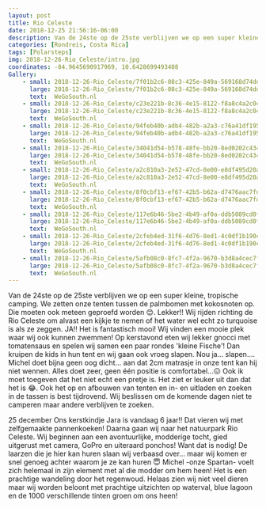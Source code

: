```yaml
---
layout: post
title: Rio Celeste
date: 2018-12-25 21:56:16-06:00
description: Van de 24ste op de 25ste verblijven we op een super kleine, tropische camping. We zetten onze tenten tussen de palmbomen met kokosnoten op.
categories: [Rondreis, Costa Rica]
tags: [Polarsteps]
img: 2018-12-26-Rio_Celeste/intro.jpg
coordinates: -84.9645690917969, 10.6428699493408
Gallery:
    - small: 2018-12-26-Rio_Celeste/7f01b2c6-08c3-425e-849a-569168d74dd1_large_image.jpg
      large: 2018-12-26-Rio_Celeste/7f01b2c6-08c3-425e-849a-569168d74dd1_large_image.jpg
      text:  WeGoSouth.nl
    - small: 2018-12-26-Rio_Celeste/c23e221b-8c36-4e15-8122-f8a8c4a2c04b_large_image.jpg
      large: 2018-12-26-Rio_Celeste/c23e221b-8c36-4e15-8122-f8a8c4a2c04b_large_image.jpg
      text:  WeGoSouth.nl
    - small: 2018-12-26-Rio_Celeste/94feb40b-adb4-482b-a2a3-c76a41df1958_large_image.jpg
      large: 2018-12-26-Rio_Celeste/94feb40b-adb4-482b-a2a3-c76a41df1958_large_image.jpg
      text:  WeGoSouth.nl
    - small: 2018-12-26-Rio_Celeste/34041d54-b578-48fe-bb20-8ed0202c434d_large_image.jpg
      large: 2018-12-26-Rio_Celeste/34041d54-b578-48fe-bb20-8ed0202c434d_large_image.jpg
      text:  WeGoSouth.nl
    - small: 2018-12-26-Rio_Celeste/a2c810a3-2e52-47cd-8e00-e8df495d20a0_large_image.jpg
      large: 2018-12-26-Rio_Celeste/a2c810a3-2e52-47cd-8e00-e8df495d20a0_large_image.jpg
      text:  WeGoSouth.nl
    - small: 2018-12-26-Rio_Celeste/8f0cbf13-ef67-42b5-b62a-d7476aac7fd9_large_image.jpg
      large: 2018-12-26-Rio_Celeste/8f0cbf13-ef67-42b5-b62a-d7476aac7fd9_large_image.jpg
      text:  WeGoSouth.nl
    - small: 2018-12-26-Rio_Celeste/117e6b46-5be2-4b49-af0a-ddb5089cd0f2_large_image.jpg
      large: 2018-12-26-Rio_Celeste/117e6b46-5be2-4b49-af0a-ddb5089cd0f2_large_image.jpg
      text:  WeGoSouth.nl
    - small: 2018-12-26-Rio_Celeste/2cfeb4ed-31f6-4d76-8ed1-4c0df1b190c2_large_image.jpg
      large: 2018-12-26-Rio_Celeste/2cfeb4ed-31f6-4d76-8ed1-4c0df1b190c2_large_image.jpg
      text:  WeGoSouth.nl
    - small: 2018-12-26-Rio_Celeste/5afb08c0-8fc7-4f2a-9670-b3d8a4cec7f2_large_image.jpg
      large: 2018-12-26-Rio_Celeste/5afb08c0-8fc7-4f2a-9670-b3d8a4cec7f2_large_image.jpg
      text:  WeGoSouth.nl
---
```

Van de 24ste op de 25ste verblijven we op een super kleine, tropische camping. We zetten onze tenten tussen de palmbomen met kokosnoten op. Die moeten ook meteen geproefd worden 😊. Lekker!! 
Wij rijden richting de Rio Celeste om alvast een kijkje te nemen of het water wel echt zo turquoise is als ze zeggen. JA!! Het is fantastisch mooi!  Wij vinden een mooie plek waar wij ook kunnen zwemmen! 
Op kerstavond eten wij lekker gnocci met tomatensaus en spelen wij samen een paar rondes 'kleine Fische'! Dan kruipen de kids in hun tent en wij gaan ook vroeg slapen. 
Nou ja... slapen.... Michel doet bijna geen oog dicht... aan dat 2cm matrasje in onze tent kan hij niet wennen. Alles doet zeer, geen één positie is comfortabel...😖 Ook ik moet toegeven dat het niet echt een pretje is. Het ziet er leuker uit dan dat het is 😂. Ook het op en afbouwen van tenten en in- en uitladen en zoeken in de tassen is best tijdrovend. Wij beslissen om de komende dagen niet te camperen maar andere verblijven te zoeken. 

25 december
Ons kerstkindje Jara is vandaag 6 jaar!! Dat vieren wij met zelfgemaakte pannenkoeken! 
Daarna gaan wij naar het natuurpark Rio Celeste. Wij beginnen aan een avontuurlijke, modderige tocht, gied uitgerust met camera, GoPro en uiteraard ponchos! Want dat is nodig! De laarzen die je hier kan huren slaan wij verbaasd over... maar wij komen er snel genoeg achter waarom je ze kan huren 😇
Michel -onze Spartan- voelt zich helemaal in zijn element met al die modder om hem heen! 
Het is een prachtige wandeling door het regenwoud. Helaas zien wij niet veel dieren maar wij worden beloont met prachtige uitzichten op waterval, blue lagoon en de 1000 verschillende tinten groen om ons heen!
